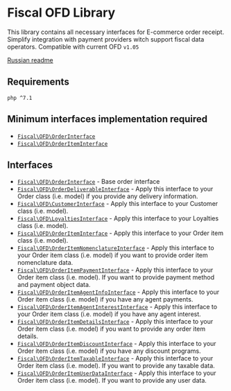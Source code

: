 # Fiscal OFD Library

This library contains all necessary interfaces for E-commerce order receipt.
Simplify integration with payment providers witch support fiscal data operators. Compatible with current OFD `v1.05`

[Russian readme](README.ru.md) 

## Requirements
`php ^7.1`

## Minimum interfaces implementation required  
* [`Fiscal\OFD\OrderInterface`](src/OrderInterface.php)
* [`Fiscal\OFD\OrderItemInterface`](src/OrderItemInterface.php)

## Interfaces
* [`Fiscal\OFD\OrderInterface`](src/OrderInterface.php) - Base order interface
* [`Fiscal\OFD\OrderDeliverableInterface`](src/OrderDeliverableInterface.php) - Apply this interface to your Order class (i.e. model) if you provide any delivery information.
* [`Fiscal\OFD\CustomerInterface`](src/CustomerInterface.php) - Apply this interface to your Customer class (i.e. model).
* [`Fiscal\OFD\LoyaltiesInterface`](src/LoyaltiesInterface.php) - Apply this interface to your Loyalties class (i.e. model).
* [`Fiscal\OFD\OrderItemInterface`](src/OrderItemInterface.php) - Apply this interface to your Order item class (i.e. model).
* [`Fiscal\OFD\OrderItemNomenclatureInterface`](src/OrderItemNomenclatureInterface.php) - Apply this interface to your Order item class (i.e. model) if you want to provide order item nomenclature data.
* [`Fiscal\OFD\OrderItemPaymentInterface`](src/OrderItemPaymentInterface.php) - Apply this interface to your Order item class (i.e. model). If you want to provide payment method and payment object data.
* [`Fiscal\OFD\OrderItemAgentInfoInterface`](src/OrderItemAgentInfoInterface.php) - Apply this interface to your Order item class (i.e. model) if you have any agent payments.
* [`Fiscal\OFD\OrderItemAgentInterestInterface`](src/OrderItemAgentInterestInterface.php) - Apply this interface to your Order item class (i.e. model) if you have any agent interest.
* [`Fiscal\OFD\OrderItemDetailsInterface`](src/OrderItemDetailsInterface.php) - Apply this interface to your Order item class (i.e. model) if you want to provide any order item details.
* [`Fiscal\OFD\OrderItemDiscountInterface`](src/OrderItemDetailsInterface.php) - Apply this interface to your Order item class (i.e. model) if you have any discount programs.
* [`Fiscal\OFD\OrderItemTaxableInterface`](src/OrderItemTaxableInterface.php) - Apply this interface to your Order item class (i.e. model). If you want to provide any taxable data.
* [`Fiscal\OFD\OrderItemUserDataInterface`](src/OrderItemUserDataInterface.php) - Apply this interface to your Order item class (i.e. model). If you want to provide any user data.
 
